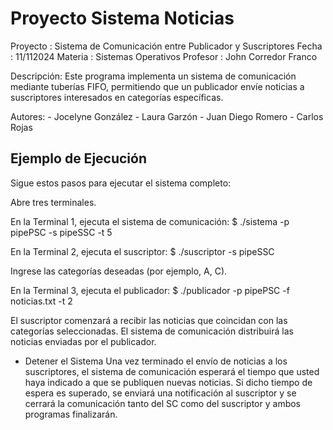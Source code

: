 # Proyecto Sistema Noticias
 Proyecto : Sistema de Comunicación entre Publicador y Suscriptores
    Fecha    : 11/112024
    Materia  : Sistemas Operativos
    Profesor : John Corredor Franco
    
Descripción:  Este programa implementa un sistema de comunicación mediante tuberías FIFO, 
permitiendo que un publicador envíe noticias a suscriptores interesados en categorías específicas.

Autores:
     - Jocelyne González
     - Laura Garzón
     - Juan Diego Romero
     - Carlos Rojas

## Ejemplo de Ejecución
Sigue estos pasos para ejecutar el sistema completo:

Abre tres terminales.

En la Terminal 1, ejecuta el sistema de comunicación:
$ ./sistema -p pipePSC -s pipeSSC -t 5

En la Terminal 2, ejecuta el suscriptor:
$ ./suscriptor -s pipeSSC

Ingrese las categorías deseadas (por ejemplo, A, C).

En la Terminal 3, ejecuta el publicador:
$ ./publicador -p pipePSC -f noticias.txt -t 2

El suscriptor comenzará a recibir las noticias que coincidan con las categorías seleccionadas. El sistema de comunicación distribuirá las noticias enviadas por el publicador.
* Detener el Sistema
Una vez terminado el envío de noticias a los suscriptores, el sistema de comunicación esperará el tiempo que usted haya indicado a que se publiquen nuevas noticias. Si dicho tiempo de espera es superado, se enviará una notificación al suscriptor y se cerrará la comunicación tanto del SC como del suscriptor y ambos programas finalizarán.

